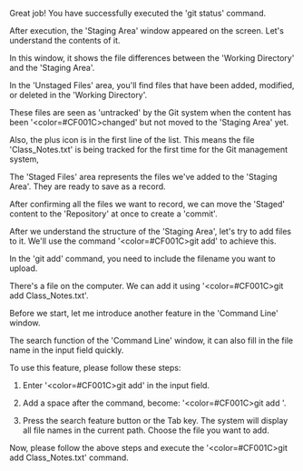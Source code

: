 Great job!
You have successfully executed the 'git status' command.

After execution, the 'Staging Area' window appeared on the screen.
Let's understand the contents of it.

In this window, it shows the file differences 
between the 'Working Directory' and the 'Staging Area'.

In the 'Unstaged Files' area, 
you'll find files that have been added, modified, or deleted in the 'Working Directory'. 

These files are seen as 'untracked' by the Git system
when the content has been '<color=#CF001C>changed</color>' but not moved to the 'Staging Area' yet.

Also, the plus icon is in the first line of the list.
This means the file 'Class_Notes.txt' is being tracked for the first time for the Git management system, 

The 'Staged Files' area represents the files we've added to the 'Staging Area'.
They are ready to save as a record.

After confirming all the files we want to record, 
we can move the 'Staged' content to the 'Repository' at once to create a 'commit'.

After we understand the structure of the 'Staging Area', 
let's try to add files to it. 
We'll use the command '<color=#CF001C>git add</color>' to achieve this.

In the 'git add' command, 
you need to include the filename you want to upload.

There's a file on the computer.
We can add it using '<color=#CF001C>git add Class_Notes.txt</color>'.

Before we start, 
let me introduce another feature in the 'Command Line' window.

The search function of the 'Command Line' window, 
it can also fill in the file name in the input field quickly.

To use this feature, please follow these steps:

1. Enter '<color=#CF001C>git add</color>' in the input field.

2. Add a space after the command, become:
'<color=#CF001C>git add </color>'.

3. Press the search feature button or the Tab key. 
The system will display all file names in the current path.
Choose the file you want to add.

Now, please follow the above steps and execute the 
'<color=#CF001C>git add Class_Notes.txt</color>' command.